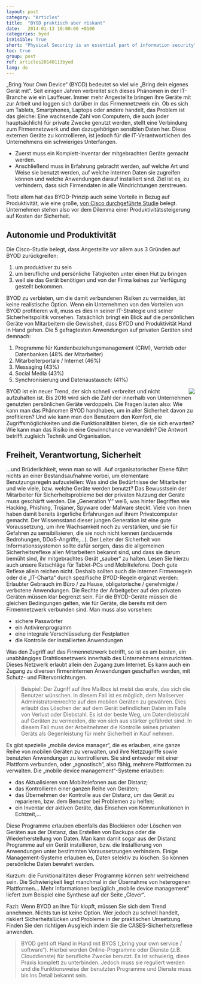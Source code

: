 ```yaml
---
layout: post
category: "Articles"
title:  "BYOD praktisch aber riskant"
date:   2014-01-13 10:00:00 +0100
categories: byod
isVisible: True
short: "Physical Security is an essential part of information security"
toc: true
group: post
ref: articles20140113byod
lang: de
---
```


„Bring Your Own Device“ (BYOD) bedeutet so viel wie „Bring dein eigenes Gerät mit“. Seit einigen Jahren verbreitet sich dieses Phänomen in der IT-Branche wie ein Lauffeuer. Immer mehr Angestellte bringen ihre Geräte mit zur Arbeit und loggen sich darüber in das Firmennetzwerk ein. Ob es sich um Tablets, Smartphones, Laptops oder andere handelt, das Problem ist das gleiche: Eine wachsende Zahl von Computern, die auch (oder hauptsächlich) für private Zwecke genutzt werden, stellt eine Verbindung zum Firmennetzwerk und den dazugehörigen sensiblen Daten her.
Diese externen Geräte zu kontrollieren, ist jedoch für die IT-Verantwortlichen des Unternehmens ein schwieriges Unterfangen.

* Zuerst muss ein Komplett-Inventar der mitgebrachten Geräte gemacht werden.
* Anschließend muss in Erfahrung gebracht werden, auf welche Art und Weise sie benutzt werden, auf welche internen Daten sie zugreifen können und welche Anwendungen darauf installiert sind. Ziel ist es, zu verhindern, dass sich Firmendaten in alle Windrichtungen zerstreuen.

Trotz allem hat das BYOD-Prinzip auch seine Vorteile in Bezug auf Produktivität, wie eine große, [von Cisco durchgeführte Studie](https://www.cisco.com/c/dam/en_us/about/ac79/docs/re/byod/BYOD-Economics_Presentation-FR.pdf) belegt. Unternehmen stehen also vor dem Dilemma einer Produktivitätssteigerung auf Kosten der Sicherheit.

## Autonomie und Produktivität

Die Cisco-Studie belegt, dass Angestellte vor allem aus 3 Gründen auf BYOD zurückgreifen:

1. um produktiver zu sein
2. um berufliche und persönliche Tätigkeiten unter einen Hut zu bringen
3. weil sie das Gerät benötigen und von der Firma keines zur Verfügung gestellt bekommen.

BYOD zu verbieten, um die damit verbundenen Risiken zu vermeiden, ist keine realistische Option. Wenn ein Unternehmen von den Vorteilen von BYOD profitieren will, muss es dies in seiner IT-Strategie und seiner Sicherheitspolitik vorsehen.
Tatsächlich bringt ein Blick auf die persönlichen Geräte von Mitarbeitern die Gewissheit, dass BYOD und Produktivität Hand in Hand gehen. Die 5 gefragtesten Anwendungen auf privaten Geräten sind demnach:

1. Programme für Kundenbeziehungsmanagement (CRM), Vertrieb oder Datenbanken (48% der Mitarbeiter)
2. Mitarbeiterportale / Internet (46%)
3. Messaging (43%)
4. Social Media (43%)
5. Synchronisierung und Datenaustausch: (41%)

<img src="{% link assets/img/2014/byod_2014.jpg %}" style="float: right;" />

BYOD ist ein neuer Trend, der sich schnell verbreitet und nicht aufzuhalten ist. Bis 2016 wird sich die Zahl der innerhalb von Unternehmen genutzten persönlichen Geräte verdoppeln.
Die Fragen lauten also: Wie kann man das Phänomen BYOD handhaben, um in aller Sicherheit davon zu profitieren? Und wie kann man den Benutzern den Komfort, die Zugriffsmöglichkeiten und  die Funktionalitäten bieten, die sie sich erwarten? Wie kann man das Risiko in eine Gewinnchance verwandeln? Die Antwort betrifft zugleich Technik und Organisation.

## Freiheit, Verantwortung, Sicherheit

...und Brüderlichkeit, wenn man so will. Auf organisatorischer Ebene führt nichts an einer Bestandsaufnahme vorbei, um elementare Benutzungsregeln aufzustellen: Was sind die Bedürfnisse der Mitarbeiter und wie viele, bzw. welche Geräte werden benutzt? Das Bewusstsein der Mitarbeiter für Sicherheitsprobleme bei der privaten Nutzung der Geräte muss geschärft werden. Die „Generation Y“ weiß, was hinter Begriffen wie Hacking, Phishing, Trojaner, Spyware oder Malware steckt. Viele von ihnen haben damit bereits ärgerliche Erfahrungen auf ihrem Privatcomputer gemacht.
Der Wissensstand dieser jungen Generation ist eine gute Voraussetzung, um ihre Wachsamkeit noch zu verstärken, und sie für Gefahren zu sensibilisieren, die sie noch nicht kennen (andauernde Bedrohungen, DDoS-Angriffe,...).
Der Leiter der Sicherheit von Informationssystemen sollte dafür sorgen, dass die allgemeinen Sicherheitsreflexe allen Mitarbeitern bekannt sind, und dass sie darum bemüht sind, ihr mitgebrachtes Gerät „sauber“ zu halten. Lesen Sie hierzu auch unsere Ratschläge für Tablet-PCs und Mobiltelefone.
Doch gute Reflexe allein reichen nicht. Deshalb sollten auch die internen Firmenregeln oder die „IT-Charta“ durch spezifische BYOD-Regeln ergänzt werden: Erlaubter Gebrauch im Büro / zu Hause, obligatorische / genehmigte / verbotene Anwendungen. Die Rechte der Arbeitgeber auf den privaten Geräten müssen klar begrenzt sein. Für die BYOD-Geräte müssen die gleichen Bedingungen gelten, wie für Geräte, die bereits mit dem Firmennetzwerk verbunden sind. Man muss also vorsehen:

* sichere Passwörter
* ein Antivirenprogramm
* eine integrale Verschlüsselung der Festplatten
* die Kontrolle der installierten Anwendungen

Was den Zugriff auf das Firmennetzwerk betrifft, so ist es am besten, ein unabhängiges Drahtlosnetzwerk innerhalb des Unternehmens einzurichten. Dieses Netzwerk erlaubt allein den Zugang zum Internet. Es kann auch ein Zugang zu diversen firmeninternen Anwendungen geschaffen werden, mit Schutz- und Filtervorrichtungen.

>  	Beispiel: Der Zugriff auf ihre Mailbox ist meist das erste, das sich die Benutzer wünschen. In diesem Fall ist es möglich, dem Mailserver Administratorenrechte auf den mobilen Geräten zu gewähren. Dies erlaubt das Löschen der auf dem Gerät befindlichen Daten im Falle von Verlust oder Diebstahl. Es ist der beste Weg, um Datendiebstahl auf Geräten zu vermeiden, die von sich aus stärker gefährdet sind. In diesem Fall muss der Arbeitnehmer die Kontrolle seines privaten Geräts als Gegenleistung für mehr Sicherheit in Kauf nehmen.

Es gibt spezielle „mobile device manager“, die es erlauben, eine ganze Reihe von mobilen Geräten zu verwalten, und ihre Netzzugriffe sowie benutzten Anwendungen zu kontrollieren. Sie sind entweder mit einer Plattform verbunden, oder „agnostisch“, also fähig, mehrere Plattformen zu verwalten. Die „mobile device management“-Systeme erlauben:

* das Aktualisieren von Mobiltelefonen aus der Distanz;
* das Kontrollieren einer ganzen Reihe von Geräten;
* das Übernehmen der Kontrolle aus der Distanz, um das Gerät zu reparieren, bzw. dem Benutzer bei Problemen zu helfen;
* ein Inventar der aktiven Geräte, das Einsehen von Kommunikationen in Echtzeit,...

Diese Programme erlauben ebenfalls das Blockieren oder Löschen von Geräten aus der Distanz, das Erstellen von Backups oder die Wiederherstellung von Daten. Man kann damit sogar aus der Distanz Programme auf ein Gerät installieren, bzw. die Installierung von Anwendungen unter bestimmten Voraussetzungen verhindern.
Einige Management-Systeme erlauben es, Daten selektiv zu löschen. So können persönliche Daten bewahrt werden.

Kurzum: die Funktionalitäten dieser Programme können sehr weitreichend sein. Die Schwierigkeit liegt manchmal in der Übernahme von heterogenen Plattformen... Mehr Informationen bezüglich „mobile device management“ liefert zum Beispiel eine Synthese auf der Seite „Clever“.

Fazit: Wenn BYOD an Ihre Tür klopft, müssen Sie sich dem Trend annehmen. Nichts tun ist keine Option. Wer jedoch zu schnell handelt, riskiert Sicherheitslücken und Probleme in der praktischen Umsetzung. Finden Sie den richtigen Ausgleich indem Sie die CASES-Sicherheitsreflexe anwenden.

> BYOD geht oft Hand in Hand mit BYOS („bring your own service / software“). Hierbei werden Online-Programme oder Dienste (z.B. Clouddienste) für berufliche Zwecke benutzt. Es ist schwierig, diese Praxis komplett zu unterbinden. Jedoch muss sie reguliert werden und die Funktionsweise der benutzten Programme und Dienste muss bis ins Detail bekannt sein.
